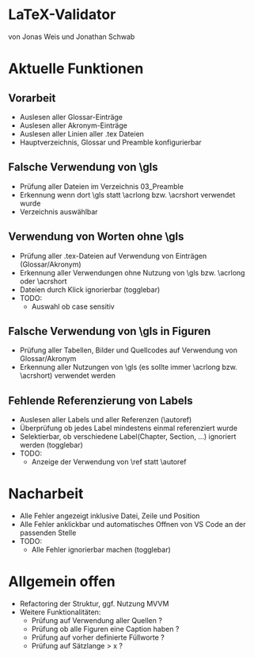 # LaTeX-Validator
von Jonas Weis und Jonathan Schwab

# Aktuelle Funktionen

## Vorarbeit
- Auslesen aller Glossar-Einträge
- Auslesen aller Akronym-Einträge
- Auslesen aller Linien aller .tex Dateien
- Hauptverzeichnis, Glossar und Preamble konfigurierbar

## Falsche Verwendung von \gls
- Prüfung aller Dateien im Verzeichnis 03_Preamble
- Erkennung wenn dort \gls statt \acrlong bzw. \acrshort verwendet wurde
- Verzeichnis auswählbar
  
## Verwendung von Worten ohne \gls
- Prüfung aller .tex-Dateien auf Verwendung von Einträgen (Glossar/Akronym)
- Erkennung aller Verwendungen ohne Nutzung von \gls bzw. \acrlong oder \acrshort
- Dateien durch Klick ignorierbar (togglebar)
- TODO:
  - Auswahl ob case sensitiv
  
## Falsche Verwendung von \gls in Figuren
- Prüfung aller Tabellen, Bilder und Quellcodes auf Verwendung von Glossar/Akronym
- Erkennung aller Nutzungen von \gls (es sollte immer \acrlong bzw. \acrshort) verwendet werden

## Fehlende Referenzierung von Labels
- Auslesen aller Labels und aller Referenzen (\autoref)
- Überprüfung ob jedes Label mindestens einmal referenziert wurde
- Selektierbar, ob verschiedene Label(Chapter, Section, ...) ignoriert werden (togglebar)
- TODO:
  - Anzeige der Verwendung von \ref statt \autoref
  
# Nacharbeit
- Alle Fehler angezeigt inklusive Datei, Zeile und Position
- Alle Fehler anklickbar und automatisches Offnen von VS Code an der passenden Stelle
- TODO:
  - Alle Fehler ignorierbar machen (togglebar)

# Allgemein offen
- Refactoring der Struktur, ggf. Nutzung MVVM
- Weitere Funktionalitäten: 
  - Prüfung auf Verwendung aller Quellen ?
  - Prüfung ob alle Figuren eine Caption haben ?
  - Prüfung auf vorher definierte Füllworte ?
  - Prüfung auf Sätzlange > x ?
